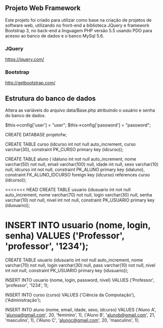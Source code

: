 <h2>Projeto Web Framework</h2>


Este projeto foi criado para utilizar como base na criação de projetos de software web, utilizando no front-end a biblioteca JQuery e framework Bootstrap 3, no back-end a linguagem PHP versão 5.5 usando PDO para acesso ao banco de dados e o banco  MySql 5.6.


<h3>JQuery</h3>

https://jquery.com/

<h3>Bootstrap</h3>

http://getbootstrap.com/

<h2>Estrutura do banco de dados</h2>

Altera as variáveis do arquivo data/Base.php atribuíndo o usuário e senha do banco de dados.

$this->config['user']     = "user";
$this->config['password'] = "password";

CREATE DATABASE projetofw;  

CREATE TABLE curso (idcurso int not null auto_increment, curso varchar(30), constraint PK_CURSO primary key (idcurso));

CREATE TABLE aluno ( idaluno int not null auto_increment, nome varchar(50) not null, email varchar(100) null, idade int null, sexo varchar(10) null, idcurso int not null, constraint PK_ALUNO primary key (idaluno), constraint FK_ALUNO_IDCURSO foreign key (idcurso) references curso (idcurso));

<<<<<<< HEAD
CREATE TABLE usuario (idusuario int not null auto_increment, nome varchar(70) not null, login varchar(30) null, senha varchar(10) not null, nivel int not null, constraint PK_USUARIO primary key (idusuario));

INSERT INTO usuario (nome, login, senha) VALUES ('Professor', 'professor', '1234');
=======
CREATE TABLE usuario (idusuario int not null auto_increment, nome varchar(70) not null, login varchar(30) null, pass varchar(10) not null, nivel int not null, constraint PK_USUARIO primary key (idusuario));

INSERT INTO usuario (nome, login, password, nivel) VALUES ('Professor', 'professor', '1234', 1);

INSERT INTO curso (curso) VALUES ('Ciência da Computação'), ('Administração');

INSERT INTO aluno (nome, email, idade, sexo, idcurso) VALUES ('Aluno A', 'alunoa@gmail.com', 20, 'feminino', 1), ('Aluno B', 'alunob@gmail.com', 21, 'masculino', 1), ('Aluno C', 'alunoc@gmail.com', 20, 'masculino', 1);
